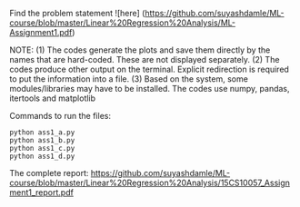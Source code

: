 Find the problem statement ![here] (https://github.com/suyashdamle/ML-course/blob/master/Linear%20Regression%20Analysis/ML-Assignment1.pdf)



NOTE: 
	(1) The codes generate the plots and save them directly by the names that are hard-coded. These are not displayed separately.
	(2) The codes produce other output on the terminal. Explicit redirection is required to put the information into a file.
	(3) Based on the system, some modules/libraries may have to be installed. The codes use numpy, pandas, itertools and matplotlib

Commands to run the files:

	python ass1_a.py
	python ass1_b.py
	python ass1_c.py
	python ass1_d.py




The complete report:  https://github.com/suyashdamle/ML-course/blob/master/Linear%20Regression%20Analysis/15CS10057_Assignment1_report.pdf 

